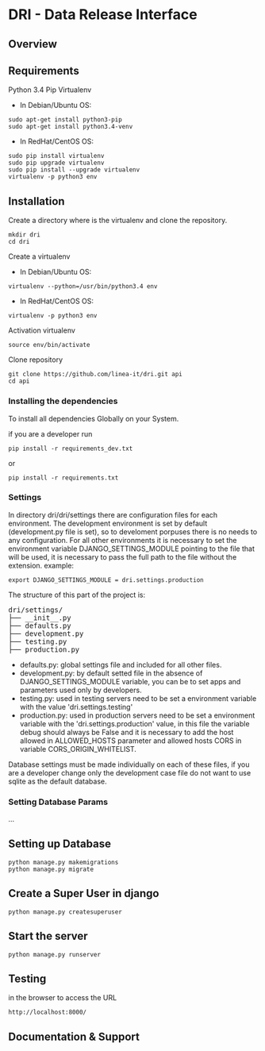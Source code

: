 # DRI - Data Release Interface

## Overview

## Requirements
Python 3.4
Pip 
Virtualenv

* In Debian/Ubuntu OS:

```
sudo apt-get install python3-pip
sudo apt-get install python3.4-venv
```

* In RedHat/CentOS OS:

```
sudo pip install virtualenv
sudo pip upgrade virtualenv
sudo pip install --upgrade virtualenv
virtualenv -p python3 env
```

## Installation
Create a directory where is the virtualenv and clone the repository.
```
mkdir dri
cd dri
```
Create a virtualenv

* In Debian/Ubuntu OS:

```
virtualenv --python=/usr/bin/python3.4 env
```

* In RedHat/CentOS OS:

```
virtualenv -p python3 env
```
Activation virtualenv
```
source env/bin/activate
```
Clone repository 
```
git clone https://github.com/linea-it/dri.git api
cd api
```
### Installing the dependencies
To install all dependencies Globally on your System.

if you are a developer run
```
pip install -r requirements_dev.txt
```
or 
```
pip install -r requirements.txt
```
### Settings

In directory dri/dri/settings there are configuration files for each environment.
The development environment is set by default (development.py file is set), so to develoment porpuses there is no needs to any configuration.
For all other environments it is necessary to set the environment variable DJANGO_SETTINGS_MODULE pointing to the file that will be used, it is necessary to pass the full path to the file without the extension. 
example:

```
export DJANGO_SETTINGS_MODULE = dri.settings.production
```

The structure of this part of the project is:

<pre>
dri/settings/
├── __init__.py
├── defaults.py
├── development.py
├── testing.py
├── production.py
</pre>

- defaults.py: global settings file and included for all other files.
- development.py: by default setted file in the absence of DJANGO_SETTINGS_MODULE variable, you can be to set apps and parameters used only by developers.
- testing.py: used in testing servers need to be set a environment variable with the value 'dri.settings.testing'
- production.py: used in production servers need to be set a environment variable with the 'dri.settings.production' value,
 in this file the variable debug should always be False and it is necessary to add the host allowed in ALLOWED_HOSTS 
 parameter and allowed hosts CORS in variable CORS_ORIGIN_WHITELIST.

Database settings must be made individually on each of these files, 
if you are a developer change only the development case file do not want to use sqlite as the default database.

### Setting Database Params
...

## Setting up Database
```
python manage.py makemigrations
python manage.py migrate
```
## Create a Super User in django
```
python manage.py createsuperuser
```
## Start the server
```
python manage.py runserver
```

## Testing
in the browser to access the URL
```
http://localhost:8000/
```

## Documentation & Support
